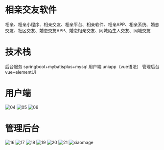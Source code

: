 # 相亲交友软件

相亲、相亲小程序、相亲交友、相亲平台、相亲软件、相亲APP、相亲系统、婚恋交友、社区交友、婚恋交友APP、婚恋相亲交友、同城陌生人交友、同城交友

# 技术栈 

后台服务 springboot+mybatisplus+mysql
用户端 uniapp（vue语法）
管理后台 vue+elementUi

# 用户端

![04](https://github.com/user-attachments/assets/4995bcf3-6a1a-41e9-9072-a0b47d86647d)
![05](https://github.com/user-attachments/assets/9d7f6b20-314a-4c2a-87d6-c0fac8f3b2d6)
![06](https://github.com/user-attachments/assets/b848b5c4-e5f6-46ed-957d-0451c037e4d3)





# 管理后台

![16](https://github.com/user-attachments/assets/85956441-569c-4852-9706-3f03c5138ed4)
![17](https://github.com/user-attachments/assets/3ed0bf40-6ea3-4747-844e-cce8f9330fe8)
![18](https://github.com/user-attachments/assets/5a6d6fff-93bd-4052-b868-7e3023f05103)
![19](https://github.com/user-attachments/assets/f2f3b596-f5e3-4001-bc9c-f68ba1e405f8)
![20](https://github.com/user-attachments/assets/73ace0d1-4bd7-470e-a2bd-fa5778f07297)
![21](https://github.com/user-attachments/assets/24993603-2d2b-4f63-bb7d-0c67015f46c4)
![xiaomage](https://github.com/user-attachments/assets/71c3bf26-a2c6-4e2c-befd-453d379ee717)








